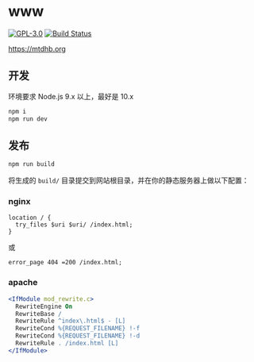 # www

[![GPL-3.0](https://img.shields.io/badge/license-GPL--3.0-blue.svg)](LICENSE)
[![Build Status](https://travis-ci.org/mtdhb/www.svg?branch=master)](https://travis-ci.org/mtdhb/www)

<https://mtdhb.org>

## 开发

环境要求 Node.js 9.x 以上，最好是 10.x

```bash
npm i
npm run dev
```

## 发布

```bash
npm run build
```

将生成的 `build/` 目录提交到网站根目录，并在你的静态服务器上做以下配置：

### nginx

```nginx
location / {
  try_files $uri $uri/ /index.html;
}
```

或

```nginx
error_page 404 =200 /index.html;
```

### apache

```apache
<IfModule mod_rewrite.c>
  RewriteEngine On
  RewriteBase /
  RewriteRule ^index\.html$ - [L]
  RewriteCond %{REQUEST_FILENAME} !-f
  RewriteCond %{REQUEST_FILENAME} !-d
  RewriteRule . /index.html [L]
</IfModule>
```
